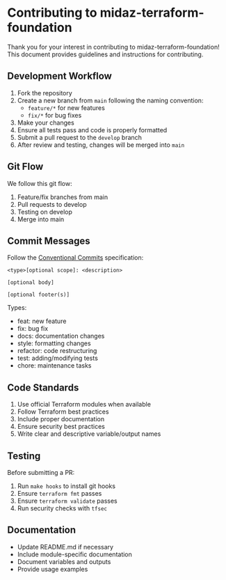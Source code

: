 # Contributing to midaz-terraform-foundation

Thank you for your interest in contributing to midaz-terraform-foundation! This document provides guidelines and instructions for contributing.

## Development Workflow

1. Fork the repository
2. Create a new branch from `main` following the naming convention:
   - `feature/*` for new features
   - `fix/*` for bug fixes
3. Make your changes
4. Ensure all tests pass and code is properly formatted
5. Submit a pull request to the `develop` branch
6. After review and testing, changes will be merged into `main`

## Git Flow

We follow this git flow:
1. Feature/fix branches from main
2. Pull requests to develop
3. Testing on develop
4. Merge into main

## Commit Messages

Follow the [Conventional Commits](https://www.conventionalcommits.org/) specification:

```
<type>[optional scope]: <description>

[optional body]

[optional footer(s)]
```

Types:
- feat: new feature
- fix: bug fix
- docs: documentation changes
- style: formatting changes
- refactor: code restructuring
- test: adding/modifying tests
- chore: maintenance tasks

## Code Standards

1. Use official Terraform modules when available
2. Follow Terraform best practices
3. Include proper documentation
4. Ensure security best practices
5. Write clear and descriptive variable/output names

## Testing

Before submitting a PR:
1. Run `make hooks` to install git hooks
2. Ensure `terraform fmt` passes
3. Ensure `terraform validate` passes
4. Run security checks with `tfsec`

## Documentation

- Update README.md if necessary
- Include module-specific documentation
- Document variables and outputs
- Provide usage examples
